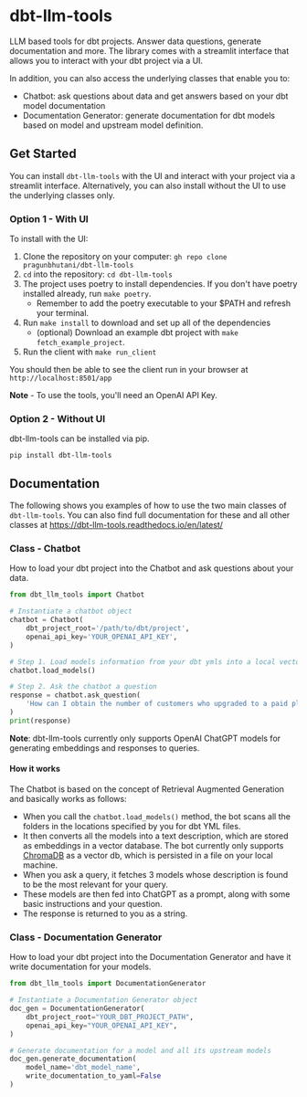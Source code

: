 # dbt-llm-tools

LLM based tools for dbt projects. Answer data questions, generate documentation and more.
The library comes with a streamlit interface that allows you to interact with your dbt project via a UI.

In addition, you can also access the underlying classes that enable you to:

- Chatbot: ask questions about data and get answers based on your dbt model documentation
- Documentation Generator: generate documentation for dbt models based on model and upstream model definition.

## Get Started

You can install `dbt-llm-tools` with the UI and interact with your project via a streamlit interface.
Alternatively, you can also install without the UI to use the underlying classes only.

### Option 1 - With UI

To install with the UI:

1. Clone the repository on your computer: `gh repo clone pragunbhutani/dbt-llm-tools`
2. `cd` into the repository: `cd dbt-llm-tools`
3. The project uses poetry to install dependencies. If you don't have poetry installed already, run `make poetry`.
   - Remember to add the poetry executable to your $PATH and refresh your terminal.
4. Run `make install` to download and set up all of the dependencies
   - (optional) Download an example dbt project with `make fetch_example_project`.
5. Run the client with `make run_client`

You should then be able to see the client run in your browser at `http://localhost:8501/app`

**Note** - To use the tools, you'll need an OpenAI API Key.

### Option 2 - Without UI

dbt-llm-tools can be installed via pip.

```
pip install dbt-llm-tools
```

## Documentation

The following shows you examples of how to use the two main classes of `dbt-llm-tools`. You can also find full documentation for these and all other classes at https://dbt-llm-tools.readthedocs.io/en/latest/

### Class - Chatbot

How to load your dbt project into the Chatbot and ask questions about your data.

```Python
from dbt_llm_tools import Chatbot

# Instantiate a chatbot object
chatbot = Chatbot(
	dbt_project_root='/path/to/dbt/project',
	openai_api_key='YOUR_OPENAI_API_KEY',
)

# Step 1. Load models information from your dbt ymls into a local vector store
chatbot.load_models()

# Step 2. Ask the chatbot a question
response = chatbot.ask_question(
	'How can I obtain the number of customers who upgraded to a paid plan in the last 3 months?'
)
print(response)
```

**Note**: dbt-llm-tools currently only supports OpenAI ChatGPT models for generating embeddings and responses to queries.

#### How it works

The Chatbot is based on the concept of Retrieval Augmented Generation and basically works as follows:

- When you call the `chatbot.load_models()` method, the bot scans all the folders in the locations specified by you for dbt YML files.
- It then converts all the models into a text description, which are stored as embeddings in a vector database. The bot currently only supports [ChromaDB](https://www.trychroma.com/) as a vector db, which is persisted in a file on your local machine.
- When you ask a query, it fetches 3 models whose description is found to be the most relevant for your query.
- These models are then fed into ChatGPT as a prompt, along with some basic instructions and your question.
- The response is returned to you as a string.

### Class - Documentation Generator

How to load your dbt project into the Documentation Generator and have it write documentation for your models.

```Python
from dbt_llm_tools import DocumentationGenerator

# Instantiate a Documentation Generator object
doc_gen = DocumentationGenerator(
	dbt_project_root="YOUR_DBT_PROJECT_PATH",
	openai_api_key="YOUR_OPENAI_API_KEY",
)

# Generate documentation for a model and all its upstream models
doc_gen.generate_documentation(
	model_name='dbt_model_name',
	write_documentation_to_yaml=False
)
```
